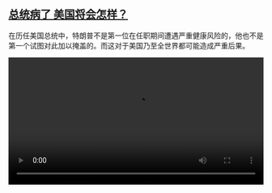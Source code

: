 <!--1602748415000-->
[总统病了 美国将会怎样？](https://www.dw.com/zh/%E6%80%BB%E7%BB%9F%E7%97%85%E4%BA%86%20%E7%BE%8E%E5%9B%BD%E5%B0%86%E4%BC%9A%E6%80%8E%E6%A0%B7%EF%BC%9F%20/a-55275853)
------

<p>在历任美国总统中，特朗普不是第一位在任职期间遭遇严重健康风险的，他也不是第一个试图对此加以掩盖的。而这对于美国乃至全世界都可能造成严重后果。 </small></p><video src="https://tvdownloaddw-a.akamaihd.net/dwtv_video/flv/vdt_zh/2020/bchi201014_001_b539bpresidenthealth_sd_sor.mp4" controls style="width:100%"></video>
